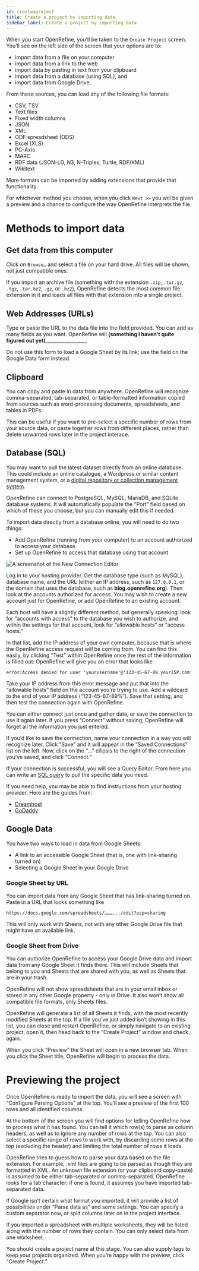 ```yaml
---
id: createaproject
title: Create a project by importing data
sidebar_label: Create a project by importing data
---
```


When you start OpenRefine, you’ll be taken to the `Create Project` screen. You’ll see on the left side of the screen that your options are to: 



*   import data from a file on your computer
*   import data from a link to the web
*   import data by pasting in text from your clipboard
*   import data from a database (using SQL), and
*   import data from Google Drive. 

From these sources, you can load any of the following file formats:



*   CSV, TSV
*   Text files
*   Fixed width columns
*   JSON
*   XML
*   ODF spreadsheet (ODS)
*   Excel (XLS)
*   PC-Axis
*   MARC
*   RDF data (JSON-LD, N3, N-Triples, Turtle, RDF/XML)
*   Wikitext

More formats can be imported by adding extensions that provide that functionality. 

For whichever method you choose, when you click `Next >>` you will be given a preview and a chance to configure the way OpenRefine interprets the file.  


# Methods to import data


## Get data from this computer

Click on `Browse…` and select a file on your hard drive. All files will be shown, not just compatible ones. 

If you import an archive file (something with the extension `.zip`, `.tar.gz`, `.tgz`, `.tar.bz2`, `.gz`, or `.bz2`), OpenRefine detects the most common file extension in it and loads all files with that extension into a single project.


## Web Addresses (URLs)

Type or paste the URL to the data file into the field provided. You can add as many fields as you want. OpenRefine will ____(something I haven’t quite figured out yet)_____________________. 

Do not use this form to load a Google Sheet by its link; use the field on the Google Data form instead. 


## Clipboard

You can copy and paste in data from anywhere. OpenRefine will recognize comma-separated, tab-separated, or table-formatted information copied from sources such as word-processing documents, spreadsheets, and tables in PDFs. 

This can be useful if you want to pre-select a specific number of rows from your source data, or paste together rows from different places, rather than delete unwanted rows later in the project interace. 


## Database (SQL)

You may want to pull the latest dataset directly from an online database. This could include an online catalogue, a Wordpress or similar content management system, or a [digital repository or collection management system](https://bits.ashleyblewer.com/blog/2017/08/09/collection-management-system-collection/).

OpenRefine can connect to PostgreSQL, MySQL, MariaDB, and SQLite database systems. It will automatically populate the “Port” field based on which of these you choose, but you can manually edit this if needed.

To import data directly from a database online, you will need to do two things:


*   Add OpenRefine (running from your computer) to an account authorized to access your database
*   Set up OpenRefine to access that database using that account 


![A screenshot of the New Connection Editor](img/databaseconnect.jpg "The New Connection Editor")


Log in to your hosting provider. Get the database type (such as MySQL), database name, and the URL (either an IP address, such as `127.0.0.1`, or the domain that uses the database, such as **blog.openrefine.org**). Then look at the accounts authorized for access. You may wish to create a new account just for OpenRefine, or add OpenRefine to an existing account. 

Each host will have a slightly different method, but generally speaking: look for “accounts with access” to the database you wish to authorize, and within the settings for that account, look for “allowable hosts” or “access hosts.” 

In that list, add the IP address of your own computer, because that is where the OpenRefine access request will be coming from. You can find this easily, by clicking “Test” within OpenRefine once the rest of the information is filled out: OpenRefine will give you an error that looks like 

``` error:Access denied for user 'yourusername'@'123-45-67-89.yourISP.com' ```

Take your IP address from this error message and put that into the “allowable hosts” field on the account you’re trying to use. Add a wildcard to the end of your IP address (“123-45-67-89%”). Save that setting, and then test the connection again with OpenRefine.

You can either connect just once and gather data, or save the connection to use it again later. If you press “Connect” without saving, OpenRefine will forget all the information you just entered. 

If you’d like to save the connection, name your connection in a way you will recognize later. Click “Save” and it will appear in the “Saved Connections” list on the left. Now, click on the “...” ellipsis to the right of the connection you’ve saved, and click “Connect.” 

If your connection is successful, you will see a Query Editor. From here you can write an [SQL query](https://www.w3schools.com/sql/) to pull the specific data you need. 

If you need help, you may be able to find instructions from your hosting provider. Here are the guides from:



*   [Dreamhost](https://help.dreamhost.com/hc/en-us/articles/214883058-How-do-I-connect-to-my-database-using-a-third-party-program-)
*   [GoDaddy](https://ca.godaddy.com/help/connect-remotely-to-a-mysql-database-in-my-linux-hosting-account-16103)


## Google Data

You have two ways to load in data from Google Sheets:



*   A link to an accessible Google Sheet (that is, one with link-sharing turned on)
*   Selecting a Google Sheet in your Google Drive


### Google Sheet by URL

You can import data from any Google Sheet that has link-sharing turned on. Paste in a URL that looks something like

```https://docs.google.com/spreadsheets/……….../edit?usp=sharing```

This will only work with Sheets, not with any other Google Drive file that might have an available link. 


### Google Sheet from Drive

You can authorize OpenRefine to access your Google Drive data and import data from any Google Sheet it finds there. This will include Sheets that belong to you and Sheets that are shared with you, as well as Sheets that are in your trash. 

OpenRefine will not show spreadsheets that are in your email inbox or stored in any other Google property - only in Drive. It also won’t show all compatible file formats, only Sheets files.

OpenRefine will generate a list of all Sheets it finds, with the most recently modified Sheets at the top. If a file you’ve just added isn’t showing in this list, you can close and restart OpenRefine, or simply navigate to an existing project, open it, then head back to the “Create Project” window and check again. 

When you click “Preview” the Sheet will open in a new browser tab. When you click the Sheet title, OpenRefine will begin to process the data.


# Previewing the project

Once OpenRefine is ready to import the data, you will see a screen with “Configure Parsing Options” at the top. You’ll see a preview of the first 100 rows and all identified columns. 

At the bottom of the screen you will find options for telling OpenRefine how to process what it has found. You can tell it which row(s) to parse as column headers, as well as to ignore any number of rows at the top. You can also select a specific range of rows to work with, by discarding some rows at the top (excluding the header) and limiting the total number of rows it loads.

OpenRefine tries to guess how to parse your data based on the file extension. For example, .xml files are going to be parsed as though they are formatted in XML. An unknown file extension (or your clipboard copy-paste) is assumed to be either tab-separated or comma-separated. OpenRefine looks for a tab character; if one is found, it assumes you have imported tab-separated data.

If Google isn’t certain what format you imported, it will provide a list of possibilities under “Parse data as” and some settings. You can specify a custom separator now, or split columns later on in the project interface. 

If you imported a spreadsheet with multiple worksheets, they will be listed along with the number of rows they contain. You can only select data from one worksheet. 

You should create a project name at this stage. You can also supply tags to keep your projects organized. When you’re happy with the preview, click “Create Project.”